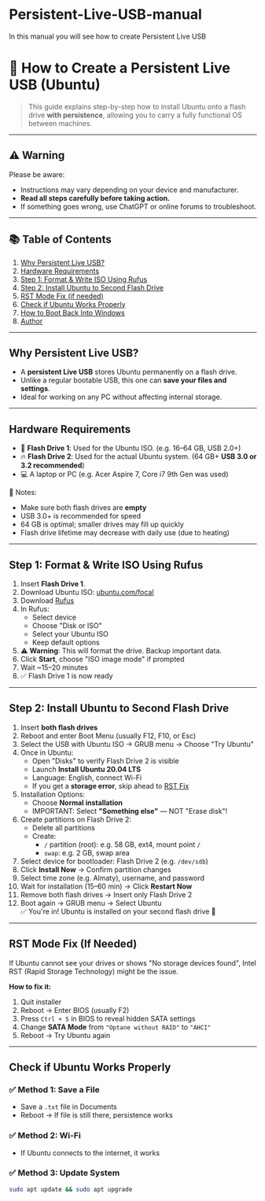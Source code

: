 # Persistent-Live-USB-manual
In this manual you will see how to create Persistent Live USB
# 🐧 How to Create a Persistent Live USB (Ubuntu)

> This guide explains step-by-step how to install Ubuntu onto a flash drive **with persistence**, allowing you to carry a fully functional OS between machines.

---

## ⚠️ Warning

Please be aware:
- Instructions may vary depending on your device and manufacturer.
- **Read all steps carefully before taking action.**
- If something goes wrong, use ChatGPT or online forums to troubleshoot.

---

## 📚 Table of Contents

1. [Why Persistent Live USB?](#why-persistent-live-usb)
2. [Hardware Requirements](#hardware-requirements)
3. [Step 1: Format & Write ISO Using Rufus](#step-1-format--write-iso-using-rufus)
4. [Step 2: Install Ubuntu to Second Flash Drive](#step-2-install-ubuntu-to-second-flash-drive)
5. [RST Mode Fix (if needed)](#rst-mode-fix-if-needed)
6. [Check if Ubuntu Works Properly](#check-if-ubuntu-works-properly)
7. [How to Boot Back Into Windows](#how-to-boot-back-into-windows)
8. [Author](#author)

---

## Why Persistent Live USB?

- A **persistent Live USB** stores Ubuntu permanently on a flash drive.
- Unlike a regular bootable USB, this one can **save your files and settings**.
- Ideal for working on any PC without affecting internal storage.

---

## Hardware Requirements

- 🧊 **Flash Drive 1**: Used for the Ubuntu ISO. (e.g. 16–64 GB, USB 2.0+)
- 🔥 **Flash Drive 2**: Used for the actual Ubuntu system. (64 GB+ **USB 3.0 or 3.2 recommended**)
- 💻 A laptop or PC (e.g. Acer Aspire 7, Core i7 9th Gen was used)

📌 Notes:
- Make sure both flash drives are **empty**
- USB 3.0+ is recommended for speed
- 64 GB is optimal; smaller drives may fill up quickly
- Flash drive lifetime may decrease with daily use (due to heating)

---

## Step 1: Format & Write ISO Using Rufus

1. Insert **Flash Drive 1**.
2. Download Ubuntu ISO: [ubuntu.com/focal](https://releases.ubuntu.com/focal/)
3. Download [Rufus](https://rufus.ie)
4. In Rufus:
   - Select device
   - Choose "Disk or ISO"
   - Select your Ubuntu ISO
   - Keep default options
5. ⚠️ **Warning**: This will format the drive. Backup important data.
6. Click **Start**, choose "ISO image mode" if prompted
7. Wait ~15–20 minutes
8. ✅ Flash Drive 1 is now ready

---

## Step 2: Install Ubuntu to Second Flash Drive

1. Insert **both flash drives**
2. Reboot and enter Boot Menu (usually F12, F10, or Esc)
3. Select the USB with Ubuntu ISO → GRUB menu → Choose "Try Ubuntu"
4. Once in Ubuntu:
   - Open "Disks" to verify Flash Drive 2 is visible
   - Launch **Install Ubuntu 20.04 LTS**
   - Language: English, connect Wi-Fi
   - If you get a **storage error**, skip ahead to [RST Fix](#rst-mode-fix-if-needed)
5. Installation Options:
   - Choose **Normal installation**
   - IMPORTANT: Select **"Something else"** — NOT "Erase disk"!
6. Create partitions on Flash Drive 2:
   - Delete all partitions
   - Create:
     - `/` partition (root): e.g. 58 GB, ext4, mount point `/`
     - `swap`: e.g. 2 GB, swap area
7. Select device for bootloader: Flash Drive 2 (e.g. `/dev/sdb`)
8. Click **Install Now** → Confirm partition changes
9. Select time zone (e.g. Almaty), username, and password
10. Wait for installation (15–60 min) → Click **Restart Now**
11. Remove both flash drives → Insert only Flash Drive 2
12. Boot again → GRUB menu → Select Ubuntu  
✅ You're in! Ubuntu is installed on your second flash drive 🎉

---

## RST Mode Fix (If Needed)

If Ubuntu cannot see your drives or shows "No storage devices found", Intel RST (Rapid Storage Technology) might be the issue.

**How to fix it:**

1. Quit installer
2. Reboot → Enter BIOS (usually F2)
3. Press `Ctrl + S` in BIOS to reveal hidden SATA settings
4. Change **SATA Mode** from `"Optane without RAID"` to `"AHCI"`
5. Reboot → Try Ubuntu again

---

## Check if Ubuntu Works Properly

### ✅ Method 1: Save a File
- Save a `.txt` file in Documents
- Reboot → If file is still there, persistence works

### ✅ Method 2: Wi-Fi
- If Ubuntu connects to the internet, it works

### ✅ Method 3: Update System
```bash
sudo apt update && sudo apt upgrade
